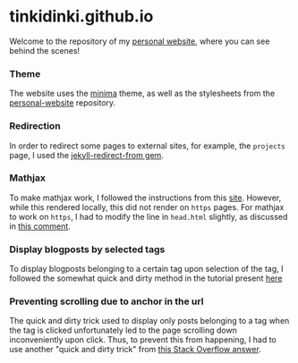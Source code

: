 # tinkidinki.github.io

Welcome to the repository of my [personal website](https://tinkidinki.github.io/), where you can see behind the scenes!

### Theme
The website uses the [minima](https://github.com/jekyll/minima) theme, as well as the stylesheets from the [personal-website](https://github.com/github/personal-website) repository.

### Redirection
In order to redirect some pages to external sites, for example, the `projects` page, I used the [jekyll-redirect-from gem](https://github.com/jekyll/jekyll-redirect-from). 

### Mathjax
To make mathjax work, I followed the instructions from this [site](http://webdocs.cs.ualberta.ca/~zichen2/blog/coding/setup/2019/02/17/how-to-add-mathjax-support-to-jekyll.html). However, while this rendered locally, this did not render on `https` pages. For mathjax to work on `https`, I had to modify the line in `head.html` slightly, as discussed in [this comment](https://github.com/github/pages-gem/issues/307#issuecomment-275747524).

### Display blogposts by selected tags
To display blogposts belonging to a certain tag upon selection of the tag, I followed the somewhat quick and dirty method in the tutorial present [here](https://rxxb.github.io/2020/11/post/jekyll-tag-listing) 

### Preventing scrolling due to anchor in the url
The quick and dirty trick used to display only posts belonging to a tag when the tag is clicked unfortunately led to the page scrolling down inconveniently upon click. Thus, to prevent this from happening, I had to use another "quick and dirty trick" from [this Stack Overflow answer](https://stackoverflow.com/a/33877034/5391777).
